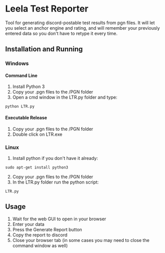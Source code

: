 # Leela Test Reporter
Tool for generating discord-postable test results from pgn files. It will let you select an anchor engine and rating, and will remember your previously entered data so you don't have to retype it every time.

## Installation and Running

### Windows

#### Command Line

1. Install Python 3
2. Copy your .pgn files to the /PGN folder
3. Open a cmd window in the LTR.py folder and type:
```
python LTR.py
```

#### Executable Release

1. Copy your .pgn files to the /PGN folder
2. Double click on LTR.exe

### Linux

1. Install python if you don't have it already:
```
sudo apt-get install python3
```
2. Copy your .pgn files to the /PGN folder
3. In the LTR.py folder run the python script:
```
LTR.py
```

## Usage

1. Wait for the web GUI to open in  your browser
2. Enter your data
3. Press the Generate Report button
4. Copy the report to discord
5. Close your browser tab (in some cases you may need to close the command window as well)
